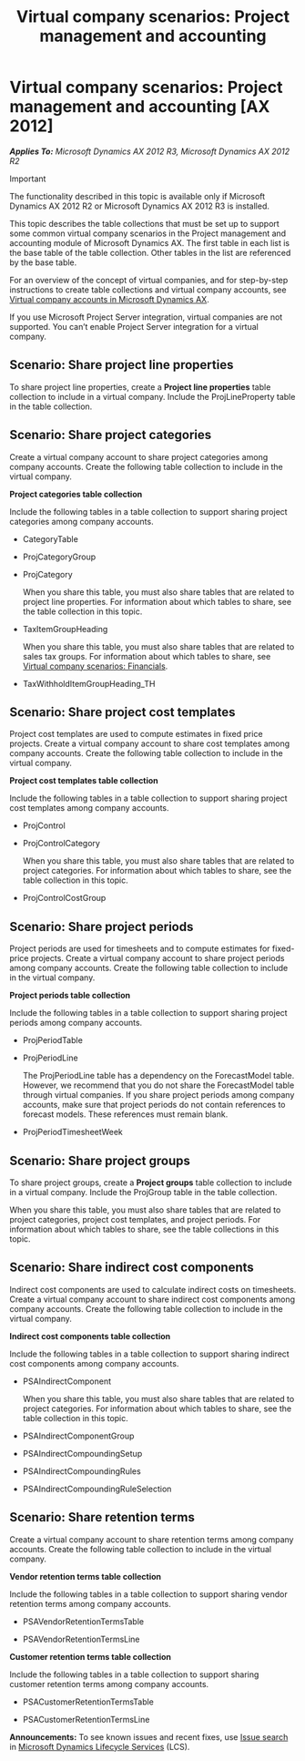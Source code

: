 ﻿---
title: 'Virtual company scenarios: Project management and accounting'
TOCTitle: 'Virtual company scenarios: Project management and accounting'
ms:assetid: 18066ccc-9266-4b1a-b980-93e413690648
ms:mtpsurl: https://technet.microsoft.com/en-us/library/JJ712650(v=AX.60)
ms:contentKeyID: 49468954
ms.date: 05/30/2014
mtps_version: v=AX.60
---

# Virtual company scenarios: Project management and accounting [AX 2012]


_**Applies To:** Microsoft Dynamics AX 2012 R3, Microsoft Dynamics AX 2012 R2_


> [!IMPORTANT]
> <P>The functionality described in this topic is available only if Microsoft Dynamics AX 2012 R2 or Microsoft Dynamics AX 2012 R3 is installed.</P>



This topic describes the table collections that must be set up to support some common virtual company scenarios in the Project management and accounting module of Microsoft Dynamics AX. The first table in each list is the base table of the table collection. Other tables in the list are referenced by the base table.

For an overview of the concept of virtual companies, and for step-by-step instructions to create table collections and virtual company accounts, see [Virtual company accounts in Microsoft Dynamics AX](virtual-company-accounts-in-microsoft-dynamics-ax.md).

If you use Microsoft Project Server integration, virtual companies are not supported. You can’t enable Project Server integration for a virtual company.

## Scenario: Share project line properties

To share project line properties, create a **Project line properties** table collection to include in a virtual company. Include the ProjLineProperty table in the table collection.

## Scenario: Share project categories

Create a virtual company account to share project categories among company accounts. Create the following table collection to include in the virtual company.

**Project categories table collection**

Include the following tables in a table collection to support sharing project categories among company accounts.

  - CategoryTable

  - ProjCategoryGroup

  - ProjCategory
    
    When you share this table, you must also share tables that are related to project line properties. For information about which tables to share, see the table collection in this topic.

  - TaxItemGroupHeading
    
    When you share this table, you must also share tables that are related to sales tax groups. For information about which tables to share, see [Virtual company scenarios: Financials](virtual-company-scenarios-financials.md).

  - TaxWithholdItemGroupHeading\_TH

## Scenario: Share project cost templates

Project cost templates are used to compute estimates in fixed price projects. Create a virtual company account to share cost templates among company accounts. Create the following table collection to include in the virtual company.

**Project cost templates table collection**

Include the following tables in a table collection to support sharing project cost templates among company accounts.

  - ProjControl

  - ProjControlCategory
    
    When you share this table, you must also share tables that are related to project categories. For information about which tables to share, see the table collection in this topic.

  - ProjControlCostGroup

## Scenario: Share project periods

Project periods are used for timesheets and to compute estimates for fixed-price projects. Create a virtual company account to share project periods among company accounts. Create the following table collection to include in the virtual company.

**Project periods table collection**

Include the following tables in a table collection to support sharing project periods among company accounts.

  - ProjPeriodTable

  - ProjPeriodLine
    
    The ProjPeriodLine table has a dependency on the ForecastModel table. However, we recommend that you do not share the ForecastModel table through virtual companies. If you share project periods among company accounts, make sure that project periods do not contain references to forecast models. These references must remain blank.

  - ProjPeriodTimesheetWeek

## Scenario: Share project groups

To share project groups, create a **Project groups** table collection to include in a virtual company. Include the ProjGroup table in the table collection.

When you share this table, you must also share tables that are related to project categories, project cost templates, and project periods. For information about which tables to share, see the table collections in this topic.

## Scenario: Share indirect cost components

Indirect cost components are used to calculate indirect costs on timesheets. Create a virtual company account to share indirect cost components among company accounts. Create the following table collection to include in the virtual company.

**Indirect cost components table collection**

Include the following tables in a table collection to support sharing indirect cost components among company accounts.

  - PSAIndirectComponent
    
    When you share this table, you must also share tables that are related to project categories. For information about which tables to share, see the table collection in this topic.

  - PSAIndirectComponentGroup

  - PSAIndirectCompoundingSetup

  - PSAIndirectCompoundingRules

  - PSAIndirectCompoundingRuleSelection

## Scenario: Share retention terms

Create a virtual company account to share retention terms among company accounts. Create the following table collection to include in the virtual company.

**Vendor retention terms table collection**

Include the following tables in a table collection to support sharing vendor retention terms among company accounts.

  - PSAVendorRetentionTermsTable

  - PSAVendorRetentionTermsLine

**Customer retention terms table collection**

Include the following tables in a table collection to support sharing customer retention terms among company accounts.

  - PSACustomerRetentionTermsTable

  - PSACustomerRetentionTermsLine

  
**Announcements:** To see known issues and recent fixes, use [Issue search](http://go.microsoft.com/fwlink/?linkid=389258) in [Microsoft Dynamics Lifecycle Services](http://go.microsoft.com/fwlink/?linkid=306505) (LCS).

